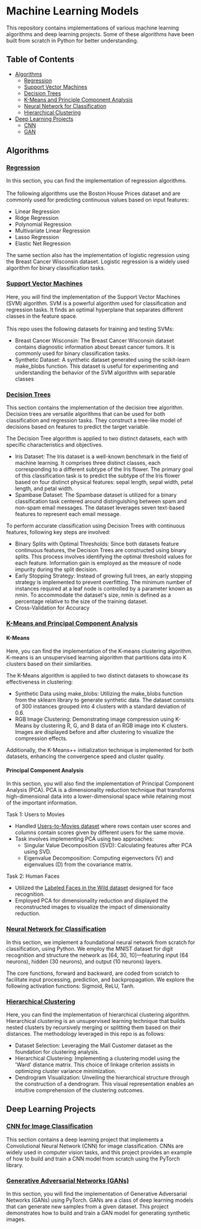 # Machine Learning Models
This repository contains implementations of various machine learning algorithms and deep learning projects. Some of these algorithms have been built from scratch in Python for better understanding.

## Table of Contents
- <a href="README.md#algorithms">Algorithms</a>
  - <a href="README.md#regression">Regression</a>
  - <a href="README.md#support-vector-machines">Support Vector Machines</a>
  - <a href="README.md#decision-trees">Decision Trees</a>
  - <a href="README.md#k-means-and-principal-component-analysis">K-Means and Principle Component Analysis</a>
  - <a href="README.md#neural-network-for-classification">Neural Network for Classification</a>
  - <a href="README.md#hierarchical-clustering">Hierarchical Clustering</a>
- <a href="README.md#deep-learning-projects">Deep Learning Projects</a>
  - <a href="README.md#cnn-for-image-classification">CNN</a>
  - <a href="README.md#generative-adversarial-networks-gans">GAN</a>  

## Algorithms
### <a href="https://github.com/himanshilalwani/applied-machine-learning/blob/main/linear-and-logistic-regression/regression.ipynb">Regression</a>
In this section, you can find the implementation of regression algorithms.<br><br>
The following algorithms use the Boston House Prices dataset and are commonly used for predicting continuous values based on input features:
  - Linear Regression
  - Ridge Regression
  - Polynomial Regression
  - Multivariate Linear Regression
  - Lasso Regression
  - Elastic Net Regression

The same section also has the implementation of logistic regression using the Breast Cancer Wisconsin dataset. Logistic regression is a widely used algorithm for binary classification tasks.

### <a href="https://github.com/himanshilalwani/applied-machine-learning/tree/main/svm-with-sgd">Support Vector Machines</a>
Here, you will find the implementation of the Support Vector Machines (SVM) algorithm. SVM is a powerful algorithm used for classification and regression tasks. It finds an optimal hyperplane that separates different classes in the feature space.
<br><br>
This repo uses the following datasets for training and testing SVMs:
  - Breast Cancer Wisconsin: The Breast Cancer Wisconsin dataset contains diagnostic information about breast cancer tumors. It is commonly used for binary classification tasks.
  - Synthetic Dataset: A synthetic dataset generated using the scikit-learn make_blobs function. This dataset is useful for experimenting and understanding the behavior of the SVM algorithm with separable classes

### <a href="https://github.com/himanshilalwani/applied-machine-learning/blob/main/decision-trees/decision-tree-iris-and-spambase.ipynb">Decision Trees</a>
This section contains the implementation of the decision tree algorithm. Decision trees are versatile algorithms that can be used for both classification and regression tasks. They construct a tree-like model of decisions based on features to predict the target variable.

The Decision Tree algorithm is applied to two distinct datasets, each with specific characteristics and objectives.
 - Iris Dataset: The Iris dataset is a well-known benchmark in the field of machine learning. It comprises three distinct classes, each corresponding to a different subtype of the Iris flower. The primary goal of this classification task is to predict the subtype of the Iris flower based on four distinct physical features: sepal length, sepal width, petal length, and petal width.
 - Spambase Dataset: The Spambase dataset is utilized for a binary classification task centered around distinguishing between spam and non-spam email messages. The dataset leverages seven text-based features to represent each email message.

To perform accurate classification using Decision Trees with continuous features, following key steps are involved:
  - Binary Splits with Optimal Thresholds: Since both datasets feature continuous features, the Decision Trees are constructed using binary splits. This process involves identifying the optimal threshold values for each feature. Information gain is employed as the measure of node impurity during the split decision.
  - Early Stopping Strategy: Instead of growing full trees, an early stopping strategy is implemented to prevent overfitting. The minimum number of instances required at a leaf node is controlled by a parameter known as nmin. To accommodate the dataset's size, nmin is defined as a percentage relative to the size of the training dataset.
  - Cross-Validation for Accuracy

### <a href="https://github.com/himanshilalwani/applied-machine-learning/tree/main/kmeans-and-pca">K-Means and Principal Component Analysis</a>

#### K-Means
Here, you can find the implementation of the K-means clustering algorithm. K-means is an unsupervised learning algorithm that partitions data into K clusters based on their similarities.

The K-Means algorithm is applied to two distinct datasets to showcase its effectiveness in clustering:
  - Synthetic Data using make_blobs: Utilizing the make_blobs function from the sklearn library to generate synthetic data. The dataset consists of 300 instances grouped into 4 clusters with a standard deviation of 0.6.
  - RGB Image Clustering: Demonstrating image compression using K-Means by clustering R, G, and B data of an RGB image into K clusters. Images are displayed before and after clustering to visualize the compression effects.

Additionally, the K-Means++ initialization technique is implemented for both datasets, enhancing the convergence speed and cluster quality. 

#### Principal Component Analysis
In this section, you will also find the implementation of Principal Component Analysis (PCA). PCA is a dimensionality reduction technique that transforms high-dimensional data into a lower-dimensional space while retaining most of the important information.

Task 1: Users to Movies
  - Handled <a href="http://web.stanford.edu/class/cs246/slides/06-dim_red.pdf">Users-to-Movies dataset</a> where rows contain user scores and columns contain scores given by different users for the same movie.
  - Task involves implementing PCA using two approaches:
    - Singular Value Decomposition (SVD): Calculating features after PCA using SVD.
    - Eigenvalue Decomposition: Computing eigenvectors (V) and eigenvalues (D) from the covariance matrix.

Task 2: Human Faces
  - Utilized the <a href="https://scikit-learn.org/stable/datasets/index.html#labeled-faces-in-the-wild-dataset">Labeled Faces in the Wild dataset</a> designed for face recognition.
  - Employed PCA for dimensionality reduction and displayed the reconstructed images to visualize the impact of dimensionality reduction.

### <a href="https://github.com/himanshilalwani/applied-machine-learning/blob/main/neural-network/nn-for-classification.ipynb">Neural Network for Classification</a>
In this section, we implement a foundational neural network from scratch for classification, using Python. We employ the MNIST dataset for digit recognition and structure the network as [64, 30, 10]—featuring input (64 neurons), hidden (30 neurons), and output (10 neurons) layers.

The core functions, forward and backward, are coded from scratch to facilitate input processing, prediction, and backpropagation. We explore the following activation functions: Sigmoid, ReLU, Tanh.

### <a href="https://github.com/himanshilalwani/applied-machine-learning/blob/main/hierarchical-clustering/hierarchical-clustering.ipynb">Hierarchical Clustering</a>
Here, you can find the implementation of hierarchical clustering algorithm. Hierarchical clustering is an unsupervised learning technique that builds nested clusters by recursively merging or splitting them based on their distances. The methodology leveraged in this repo is as follows:
  - Dataset Selection: Leveraging the Mall Customer dataset as the foundation for clustering analysis.
  - Hierarchical Clustering: Implementing a clustering model using the 'Ward' distance matrix. This choice of linkage criterion assists in optimizing cluster variance minimization.
  - Dendrogram Visualization: Unveiling the hierarchical structure through the construction of a dendrogram. This visual representation enables an intuitive comprehension of the clustering outcomes.

## Deep Learning Projects
### <a href="https://github.com/himanshilalwani/applied-machine-learning/blob/main/deep-learning-cnn/cnn-for-image-classification.ipynb">CNN for Image Classification</a>
This section contains a deep learning project that implements a Convolutional Neural Network (CNN) for image classification. CNNs are widely used in computer vision tasks, and this project provides an example of how to build and train a CNN model from scratch using the PyTorch library.

### <a href="https://github.com/himanshilalwani/applied-machine-learning/blob/main/deep-learning-gan/gan-anime-dataset.ipynb">Generative Adversarial Networks (GANs)</a>
In this section, you will find the implementation of Generative Adversarial Networks (GANs) using PyTorch. GANs are a class of deep learning models that can generate new samples from a given dataset. This project demonstrates how to build and train a GAN model for generating synthetic images.
